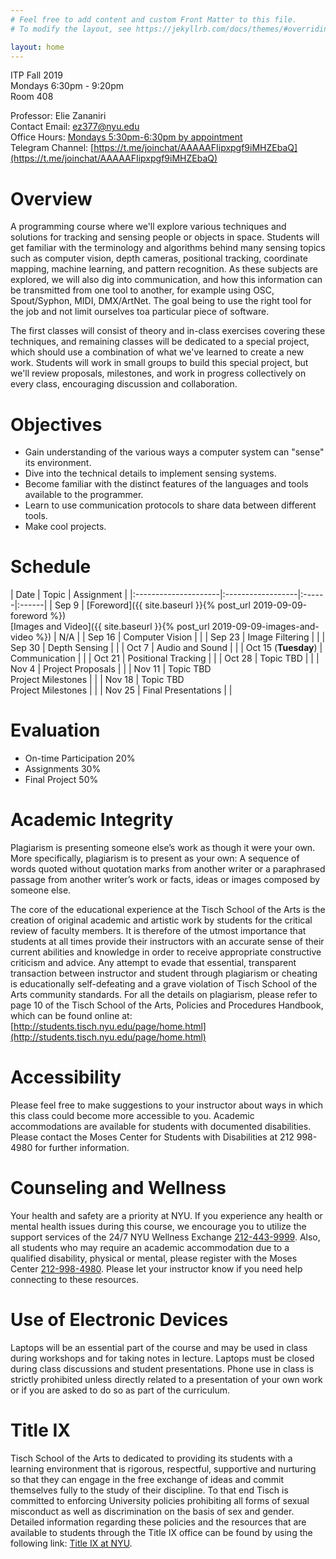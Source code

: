 ```yaml
---
# Feel free to add content and custom Front Matter to this file.
# To modify the layout, see https://jekyllrb.com/docs/themes/#overriding-theme-defaults

layout: home
---
```


ITP Fall 2019<br/>
Mondays 6:30pm - 9:20pm<br/>
Room 408

Professor: Elie Zananiri<br/>
Contact Email: [ez377@nyu.edu](mailto:ez377@nyu.edu)<br/>
Office Hours: [Mondays 5:30pm-6:30pm by appointment](https://calendar.google.com/calendar/selfsched?sstoken=UUFtdUlOM1BOTFpsfGRlZmF1bHR8OTA2NTRjNjM2OTA5YjU0MTRhMjdjYjczYzc0ZTAwMTM)<br/>
Telegram Channel: [https://t.me/joinchat/AAAAAFIipxpgf9iMHZEbaQ](https://t.me/joinchat/AAAAAFIipxpgf9iMHZEbaQ)

# Overview

A programming course where we'll explore various techniques and solutions for tracking and sensing people or objects in space. Students will get familiar with the terminology and algorithms behind many sensing topics such as computer vision, depth cameras, positional tracking, coordinate mapping, machine learning, and pattern recognition.  As these subjects are explored, we will also dig into communication, and how this information can be transmitted from one tool to another, for example using OSC, Spout/Syphon, MIDI, DMX/ArtNet. The goal being to use the right tool for the job and not limit ourselves toa particular piece of software.

The first classes will consist of theory and in-class exercises covering these techniques, and remaining classes will be dedicated to a special project, which should use a combination of what we've learned to create a new work. Students will work in small groups to build this special project, but we'll review proposals, milestones, and work in progress collectively on every class, encouraging discussion and collaboration.

# Objectives

* Gain understanding of the various ways a computer system can "sense" its environment.
* Dive into the technical details to implement sensing systems.
* Become familiar with the distinct features of the languages and tools available to the programmer.
* Learn to use communication protocols to share data between different tools.
* Make cool projects.

# Schedule

| Date                 | Topic          | Assignment |
|:---------------------|:------------------|:------|:------|
| Sep 9                | [Foreword]({{ site.baseurl }}{% post_url 2019-09-09-foreword %})<br/>[Images and Video]({{ site.baseurl }}{% post_url 2019-09-09-images-and-video %}) | N/A |
| Sep 16               | Computer Vision | |
| Sep 23               | Image Filtering | |
| Sep 30               | Depth Sensing | |
| Oct 7                | Audio and Sound | |
| Oct 15 (**Tuesday**) | Communication | |
| Oct 21               | Positional Tracking | |
| Oct 28               | Topic TBD | |
| Nov 4                | Project Proposals | |
| Nov 11               | Topic TBD<br/>Project Milestones | |
| Nov 18               | Topic TBD<br/>Project Milestones | |
| Nov 25               | Final Presentations | |

# Evaluation

 * On-time Participation 20%
 * Assignments 30%
 * Final Project 50%

# Academic Integrity

Plagiarism is presenting someone else’s work as though it were your own. More specifically, plagiarism is to present as your own: A sequence of words quoted without quotation marks from another writer or a paraphrased passage from another writer’s work or facts, ideas or images composed by someone else.

The core of the educational experience at the Tisch School of the Arts is the creation of original academic and artistic work by students for the critical review of faculty members.  It is therefore of the utmost importance that students at all times provide their instructors with an accurate sense of their current abilities and knowledge in order to receive appropriate constructive criticism and advice.  Any attempt to evade that essential, transparent transaction between instructor and student through plagiarism or cheating is educationally self-defeating and a grave violation of Tisch School of the Arts community standards.  For all the details on plagiarism, please refer to page 10 of the Tisch School of the Arts, Policies and Procedures Handbook, which can be found online at: [http://students.tisch.nyu.edu/page/home.html](http://students.tisch.nyu.edu/page/home.html)

# Accessibility

Please feel free to make suggestions to your instructor about ways in which this class could become more accessible to you.  Academic accommodations are available for students with documented disabilities. Please contact the Moses Center for Students with Disabilities at 212 998-4980 for further information.

# Counseling and Wellness

Your health and safety are a priority at NYU. If you experience any health or mental health issues during this course, we encourage you to utilize the support services of the 24/7 NYU Wellness Exchange [212-443-9999](tel:212-443-9999). Also, all students who may require an academic accommodation due to a qualified disability, physical or mental, please register with the Moses Center [212-998-4980](tel:212-998-4980). Please let your instructor know if you need help connecting to these resources.

# Use of Electronic Devices

Laptops will be an essential part of the course and may be used in class during workshops and for taking notes in lecture. Laptops must be closed during class discussions and student presentations.  Phone use in class is strictly prohibited unless directly related to a presentation of your own work or if you are asked to do so as part of the curriculum.

# Title IX

Tisch School of the Arts to dedicated to providing its students with a learning environment that is rigorous, respectful, supportive and nurturing so that they can engage in the free exchange of ideas and commit themselves fully to the study of their discipline. To that end Tisch is committed to enforcing University policies prohibiting all forms of sexual misconduct as well as discrimination on the basis of sex and gender.  Detailed information regarding these policies and the resources that are available to students through the Title IX office can be found by using the following link: [Title IX at NYU](https://www.nyu.edu/about/policies-guidelines-compliance/equal-opportunity/title9.html).
